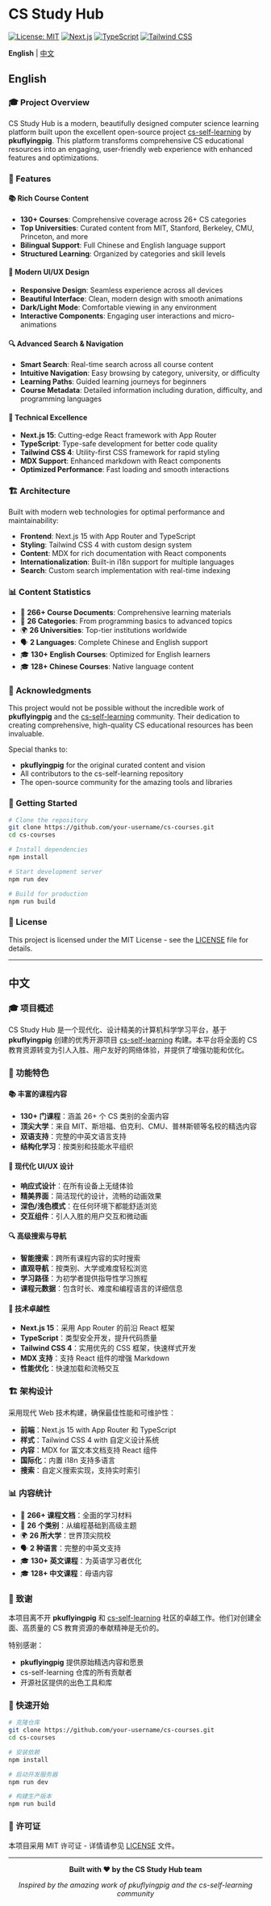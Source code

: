 # CS Study Hub

[![License: MIT](https://img.shields.io/badge/License-MIT-yellow.svg)](https://opensource.org/licenses/MIT)
[![Next.js](https://img.shields.io/badge/Next.js-15-black)](https://nextjs.org/)
[![TypeScript](https://img.shields.io/badge/TypeScript-5-blue)](https://www.typescriptlang.org/)
[![Tailwind CSS](https://img.shields.io/badge/Tailwind%20CSS-4-38B2AC)](https://tailwindcss.com/)

**English** | [中文](#中文)

## English

### 🎓 Project Overview

CS Study Hub is a modern, beautifully designed computer science learning platform built upon the excellent open-source project [cs-self-learning](https://github.com/pkuflyingpig/cs-self-learning/) by **pkuflyingpig**. This platform transforms comprehensive CS educational resources into an engaging, user-friendly web experience with enhanced features and optimizations.

### 🌟 Features

#### 📚 Rich Course Content
- **130+ Courses**: Comprehensive coverage across 26+ CS categories
- **Top Universities**: Curated content from MIT, Stanford, Berkeley, CMU, Princeton, and more
- **Bilingual Support**: Full Chinese and English language support
- **Structured Learning**: Organized by categories and skill levels

#### 🎨 Modern UI/UX Design
- **Responsive Design**: Seamless experience across all devices
- **Beautiful Interface**: Clean, modern design with smooth animations
- **Dark/Light Mode**: Comfortable viewing in any environment
- **Interactive Components**: Engaging user interactions and micro-animations

#### 🔍 Advanced Search & Navigation
- **Smart Search**: Real-time search across all course content
- **Intuitive Navigation**: Easy browsing by category, university, or difficulty
- **Learning Paths**: Guided learning journeys for beginners
- **Course Metadata**: Detailed information including duration, difficulty, and programming languages

#### 🚀 Technical Excellence
- **Next.js 15**: Cutting-edge React framework with App Router
- **TypeScript**: Type-safe development for better code quality
- **Tailwind CSS 4**: Utility-first CSS framework for rapid styling
- **MDX Support**: Enhanced markdown with React components
- **Optimized Performance**: Fast loading and smooth interactions

### 🏗️ Architecture

Built with modern web technologies for optimal performance and maintainability:

- **Frontend**: Next.js 15 with App Router and TypeScript
- **Styling**: Tailwind CSS 4 with custom design system
- **Content**: MDX for rich documentation with React components
- **Internationalization**: Built-in i18n support for multiple languages
- **Search**: Custom search implementation with real-time indexing

### 📊 Content Statistics

- 📖 **266+ Course Documents**: Comprehensive learning materials
- 🎯 **26 Categories**: From programming basics to advanced topics
- 🌍 **26 Universities**: Top-tier institutions worldwide
- 🗣️ **2 Languages**: Complete Chinese and English support
- 🎓 **130+ English Courses**: Optimized for English learners
- 🎓 **128+ Chinese Courses**: Native language content

### 🙏 Acknowledgments

This project would not be possible without the incredible work of **pkuflyingpig** and the [cs-self-learning](https://github.com/pkuflyingpig/cs-self-learning/) community. Their dedication to creating comprehensive, high-quality CS educational resources has been invaluable.

Special thanks to:
- **pkuflyingpig** for the original curated content and vision
- All contributors to the cs-self-learning repository
- The open-source community for the amazing tools and libraries

### 🚀 Getting Started

```bash
# Clone the repository
git clone https://github.com/your-username/cs-courses.git
cd cs-courses

# Install dependencies
npm install

# Start development server
npm run dev

# Build for production
npm run build
```

### 📄 License

This project is licensed under the MIT License - see the [LICENSE](LICENSE) file for details.

---

## 中文

### 🎓 项目概述

CS Study Hub 是一个现代化、设计精美的计算机科学学习平台，基于 **pkuflyingpig** 创建的优秀开源项目 [cs-self-learning](https://github.com/pkuflyingpig/cs-self-learning/) 构建。本平台将全面的 CS 教育资源转变为引人入胜、用户友好的网络体验，并提供了增强功能和优化。

### 🌟 功能特色

#### 📚 丰富的课程内容
- **130+ 门课程**：涵盖 26+ 个 CS 类别的全面内容
- **顶尖大学**：来自 MIT、斯坦福、伯克利、CMU、普林斯顿等名校的精选内容
- **双语支持**：完整的中英文语言支持
- **结构化学习**：按类别和技能水平组织

#### 🎨 现代化 UI/UX 设计
- **响应式设计**：在所有设备上无缝体验
- **精美界面**：简洁现代的设计，流畅的动画效果
- **深色/浅色模式**：在任何环境下都能舒适浏览
- **交互组件**：引人入胜的用户交互和微动画

#### 🔍 高级搜索与导航
- **智能搜索**：跨所有课程内容的实时搜索
- **直观导航**：按类别、大学或难度轻松浏览
- **学习路径**：为初学者提供指导性学习旅程
- **课程元数据**：包含时长、难度和编程语言的详细信息

#### 🚀 技术卓越性
- **Next.js 15**：采用 App Router 的前沿 React 框架
- **TypeScript**：类型安全开发，提升代码质量
- **Tailwind CSS 4**：实用优先的 CSS 框架，快速样式开发
- **MDX 支持**：支持 React 组件的增强 Markdown
- **性能优化**：快速加载和流畅交互

### 🏗️ 架构设计

采用现代 Web 技术构建，确保最佳性能和可维护性：

- **前端**：Next.js 15 with App Router 和 TypeScript
- **样式**：Tailwind CSS 4 with 自定义设计系统
- **内容**：MDX for 富文本文档支持 React 组件
- **国际化**：内置 i18n 支持多语言
- **搜索**：自定义搜索实现，支持实时索引

### 📊 内容统计

- 📖 **266+ 课程文档**：全面的学习材料
- 🎯 **26 个类别**：从编程基础到高级主题
- 🌍 **26 所大学**：世界顶尖院校
- 🗣️ **2 种语言**：完整的中英文支持
- 🎓 **130+ 英文课程**：为英语学习者优化
- 🎓 **128+ 中文课程**：母语内容

### 🙏 致谢

本项目离不开 **pkuflyingpig** 和 [cs-self-learning](https://github.com/pkuflyingpig/cs-self-learning/) 社区的卓越工作。他们对创建全面、高质量的 CS 教育资源的奉献精神是无价的。

特别感谢：
- **pkuflyingpig** 提供原始精选内容和愿景
- cs-self-learning 仓库的所有贡献者
- 开源社区提供的出色工具和库

### 🚀 快速开始

```bash
# 克隆仓库
git clone https://github.com/your-username/cs-courses.git
cd cs-courses

# 安装依赖
npm install

# 启动开发服务器
npm run dev

# 构建生产版本
npm run build
```

### 📄 许可证

本项目采用 MIT 许可证 - 详情请参见 [LICENSE](LICENSE) 文件。

---

<div align="center">

**Built with ❤️ by the CS Study Hub team**

*Inspired by the amazing work of pkuflyingpig and the cs-self-learning community*

</div>